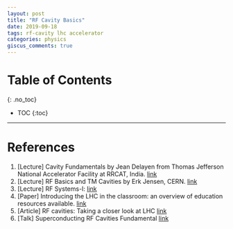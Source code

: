 ```yaml
---
layout: post
title: "RF Cavity Basics"
date: 2019-09-18
tags: rf-cavity lhc accelerator
categories: physics
giscus_comments: true
---
```


# Table of Contents
{: .no_toc}

* TOC
{:toc}

------------------------------------

# References

1. [Lecture] Cavity Fundamentals by Jean Delayen from Thomas Jefferson National Accelerator Facility at RRCAT, India. [link](http://www.rrcat.gov.in/jas08/talk/INDIA%202008%20-%2003%20-%20Cavity%20Fundamentals.pdf)
2. [Lecture] RF Basics and TM Cavities by Erk Jensen, CERN. [link](https://indico.cern.ch/event/626653/attachments/1524529/2383307/01_-_RF_Basics_and_TM_Cavities_v2.pdf)
3. [Lecture] RF Systems-I: [link](https://cas.web.cern.ch/sites/cas.web.cern.ch/files/lectures/constanta-2018/rfsystemsbothparts.pdf)
4. [Paper] Introducing the LHC in the classroom: an overview of education resources available. [link](https://iopscience.iop.org/article/10.1088/0031-9120/51/3/035001/pdf)
5. [Article] RF cavities: Taking a closer look at LHC [link](https://www.lhc-closer.es/taking_a_closer_look_at_lhc/0.rf_cavities)
6. [Talk] Superconducting RF Cavities Fundamental [link](http://accelconf.web.cern.ch/AccelConf/srf2009/CONTENTS/Tutorials/h_padamsee_superconducting_rf_cavities_fundamentals.pdf)
